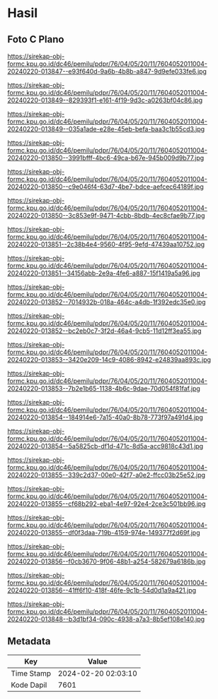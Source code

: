 # Hasil

## Foto C Plano

https://sirekap-obj-formc.kpu.go.id/dc46/pemilu/pdpr/76/04/05/20/11/7604052011004-20240220-013847--e93f640d-9a6b-4b8b-a847-9d9efe033fe6.jpg

https://sirekap-obj-formc.kpu.go.id/dc46/pemilu/pdpr/76/04/05/20/11/7604052011004-20240220-013849--829393f1-e161-4f19-9d3c-a0263bf04c86.jpg

https://sirekap-obj-formc.kpu.go.id/dc46/pemilu/pdpr/76/04/05/20/11/7604052011004-20240220-013849--035a1ade-e28e-45eb-befa-baa3c1b55cd3.jpg

https://sirekap-obj-formc.kpu.go.id/dc46/pemilu/pdpr/76/04/05/20/11/7604052011004-20240220-013850--3991bfff-4bc6-49ca-b67e-945b009d9b77.jpg

https://sirekap-obj-formc.kpu.go.id/dc46/pemilu/pdpr/76/04/05/20/11/7604052011004-20240220-013850--c9e046f4-63d7-4be7-bdce-aefcec64189f.jpg

https://sirekap-obj-formc.kpu.go.id/dc46/pemilu/pdpr/76/04/05/20/11/7604052011004-20240220-013850--3c853e9f-9471-4cbb-8bdb-4ec8cfae9b77.jpg

https://sirekap-obj-formc.kpu.go.id/dc46/pemilu/pdpr/76/04/05/20/11/7604052011004-20240220-013851--2c38b4e4-9560-4f95-9efd-47439aa10752.jpg

https://sirekap-obj-formc.kpu.go.id/dc46/pemilu/pdpr/76/04/05/20/11/7604052011004-20240220-013851--34156abb-2e9a-4fe6-a887-15f1419a5a96.jpg

https://sirekap-obj-formc.kpu.go.id/dc46/pemilu/pdpr/76/04/05/20/11/7604052011004-20240220-013852--7014932b-018a-464c-a4db-1f392edc35e0.jpg

https://sirekap-obj-formc.kpu.go.id/dc46/pemilu/pdpr/76/04/05/20/11/7604052011004-20240220-013852--bc2eb0c7-3f2d-46a4-9cb5-11d12ff3ea55.jpg

https://sirekap-obj-formc.kpu.go.id/dc46/pemilu/pdpr/76/04/05/20/11/7604052011004-20240220-013853--3420e209-14c9-4086-8942-e24839aa893c.jpg

https://sirekap-obj-formc.kpu.go.id/dc46/pemilu/pdpr/76/04/05/20/11/7604052011004-20240220-013853--7b2e1b65-1138-4b6c-9dae-70d054f81faf.jpg

https://sirekap-obj-formc.kpu.go.id/dc46/pemilu/pdpr/76/04/05/20/11/7604052011004-20240220-013854--184914e6-7a15-40a0-8b78-773f97a491d4.jpg

https://sirekap-obj-formc.kpu.go.id/dc46/pemilu/pdpr/76/04/05/20/11/7604052011004-20240220-013854--5a5825cb-df1d-471c-8d5a-acc9818c43d1.jpg

https://sirekap-obj-formc.kpu.go.id/dc46/pemilu/pdpr/76/04/05/20/11/7604052011004-20240220-013855--339c2d37-00e0-42f7-a0e2-ffcc03b25e52.jpg

https://sirekap-obj-formc.kpu.go.id/dc46/pemilu/pdpr/76/04/05/20/11/7604052011004-20240220-013855--cf68b292-eba1-4e97-92e4-2ce3c501bb96.jpg

https://sirekap-obj-formc.kpu.go.id/dc46/pemilu/pdpr/76/04/05/20/11/7604052011004-20240220-013855--df0f3daa-719b-4159-974e-149377f2d69f.jpg

https://sirekap-obj-formc.kpu.go.id/dc46/pemilu/pdpr/76/04/05/20/11/7604052011004-20240220-013856--f0cb3670-9f06-48b1-a254-582679a6186b.jpg

https://sirekap-obj-formc.kpu.go.id/dc46/pemilu/pdpr/76/04/05/20/11/7604052011004-20240220-013856--41ff6f10-418f-46fe-9c1b-54d0d1a9a421.jpg

https://sirekap-obj-formc.kpu.go.id/dc46/pemilu/pdpr/76/04/05/20/11/7604052011004-20240220-013848--b3d1bf34-090c-4938-a7a3-8b5ef108e140.jpg


## Metadata

| Key        | Value               |
| ---------- | ------------------- |
| Time Stamp | 2024-02-20 02:03:10 |
| Kode Dapil | 7601                |



